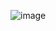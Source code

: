 ![image](https://github.com/mireashik/matanalyz_2sem/assets/123753819/cacd9252-ae43-4909-a3ae-36ff49fe8732)
